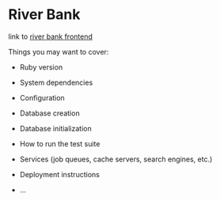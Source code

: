 # River Bank 

link to [river bank frontend](https://github.com/Mnkith/river-bank-frontend)

Things you may want to cover:

* Ruby version

* System dependencies

* Configuration

* Database creation

* Database initialization

* How to run the test suite

* Services (job queues, cache servers, search engines, etc.)

* Deployment instructions

* ...

